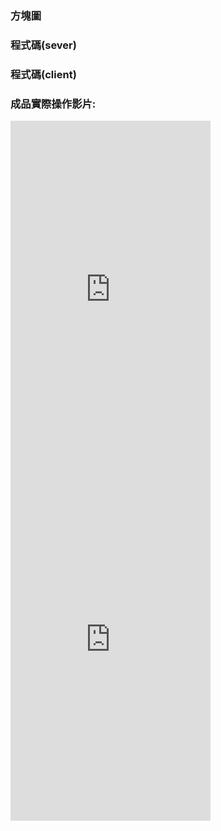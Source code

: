 ### 方塊圖

### 程式碼(sever)

### 程式碼(client)


### 成品實際操作影片:
<iframe width="320" height="560" src="https://www.youtube.com/embed/W7ThJkhRk4o" title="705504077 014431" frameborder="0" allow="accelerometer; autoplay; clipboard-write; encrypted-media; gyroscope; picture-in-picture; web-share" allowfullscreen></iframe>

<iframe width="320" height="560" src="https://www.youtube.com/embed/0KSjvps_Ayw" title="705504077 180169" frameborder="0" allow="accelerometer; autoplay; clipboard-write; encrypted-media; gyroscope; picture-in-picture; web-share" allowfullscreen></iframe>
<br>
<br>
